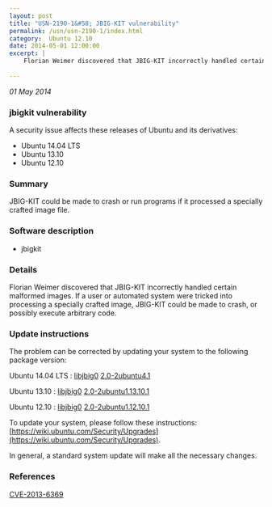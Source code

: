```yaml
---
layout: post
title: "USN-2190-1&#58; JBIG-KIT vulnerability"
permalink: /usn/usn-2190-1/index.html
category:  Ubuntu 12.10
date: 2014-05-01 12:00:00
excerpt: |
    Florian Weimer discovered that JBIG-KIT incorrectly handled certain malformed images. If a user or automated system were tricked into processing a specially crafted image, JBIG-KIT could be made to crash, or possibly execute arbitrary code. 
    
--- 
```

 
 

*01 May 2014*

### jbigkit vulnerability

A security issue affects these releases of Ubuntu and its derivatives:

* Ubuntu 14.04 LTS
* Ubuntu 13.10
* Ubuntu 12.10

### Summary

JBIG-KIT could be made to crash or run programs if it processed a specially crafted image file.

### Software description

* jbigkit 

### Details

Florian Weimer discovered that JBIG-KIT incorrectly handled certain malformed images. If a user or automated system were tricked into processing a specially crafted image, JBIG-KIT could be made to crash, or possibly execute arbitrary code. 

### Update instructions

The problem can be corrected by updating your system to the following package version:

Ubuntu 14.04 LTS
 : [libjbig0](https://launchpad.net/ubuntu/+source/jbigkit) <span> [2.0-2ubuntu4.1](https://launchpad.net/ubuntu/+source/jbigkit/2.0-2ubuntu4.1) </span> 

Ubuntu 13.10
 : [libjbig0](https://launchpad.net/ubuntu/+source/jbigkit) <span> [2.0-2ubuntu1.13.10.1](https://launchpad.net/ubuntu/+source/jbigkit/2.0-2ubuntu1.13.10.1) </span> 

Ubuntu 12.10
 : [libjbig0](https://launchpad.net/ubuntu/+source/jbigkit) <span> [2.0-2ubuntu1.12.10.1](https://launchpad.net/ubuntu/+source/jbigkit/2.0-2ubuntu1.12.10.1) </span> 

To update your system, please follow these instructions: [https://wiki.ubuntu.com/Security/Upgrades](https://wiki.ubuntu.com/Security/Upgrades).

In general, a standard system update will make all the necessary changes. 

### References

 
 [CVE-2013-6369](http://people.ubuntu.com/~ubuntu-security/cve/CVE-2013-6369)
 

